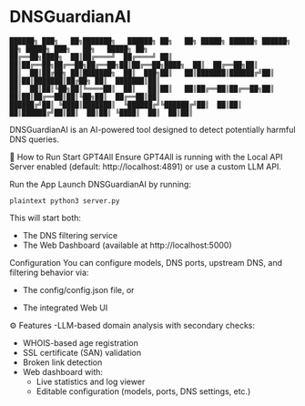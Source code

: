 # DNSGuardianAI

```plaintext
██████╗ ███╗   ██╗███████╗   ██████╗ ██╗   ██╗ █████╗ ██████╗ ██████╗ ██╗ █████╗ ███╗   ██╗   █████╗ ██╗
██╔══██╗████╗  ██║██╔════╝  ██╔════╝ ██║   ██║██╔══██╗██╔══██╗██╔══██╗██║██╔══██╗████╗  ██║  ██╔══██╗██║
██║  ██║██╔██╗ ██║███████╗  ██║  ███╗██║   ██║███████║██████╔╝██║  ██║██║███████║██╔██╗ ██║  ███████║██║
██║  ██║██║╚██╗██║╚════██║  ██║   ██║██║   ██║██╔══██║██╔══██╗██║  ██║██║██╔══██║██║╚██╗██║  ██╔══██║██║
██████╔╝██║ ╚████║███████║  ╚██████╔╝╚██████╔╝██║  ██║██║  ██║██████╔╝██║██║  ██║██║ ╚████║  ██║  ██║██║
```
DNSGuardianAI is an AI-powered tool designed to detect potentially harmful DNS queries.

🚀 How to Run
Start GPT4All
Ensure GPT4All is running with the Local API Server enabled (default: http://localhost:4891) or use a custom LLM API.

Run the App
Launch DNSGuardianAI by running:

```plaintext python3 server.py ```

This will start both:

- The DNS filtering service
- The Web Dashboard (available at http://localhost:5000)

Configuration
You can configure models, DNS ports, upstream DNS, and filtering behavior via:

- The config/config.json file, or

- The integrated Web UI

⚙️ Features
-LLM-based domain analysis with secondary checks:
  - WHOIS-based age registration
  - SSL certificate (SAN) validation
  - Broken link detection
- Web dashboard with:
  - Live statistics and log viewer
  - Editable configuration (models, ports, DNS settings, etc.)
